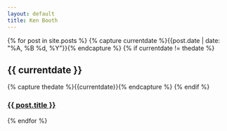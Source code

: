 ```yaml
---
layout: default
title: Ken Booth
---
```


{% for post in site.posts %}
  {% capture currentdate %}{{post.date | date: "%A, %B %d, %Y"}}{% endcapture %}
  {% if currentdate != thedate %}
    <h2>{{ currentdate }}</h2>
    {% capture thedate %}{{currentdate}}{% endcapture %} 
  {% endif %}
    <h3><a href="{{ post.url }}">{{ post.title }}</a></h3>
	{% endfor %}


